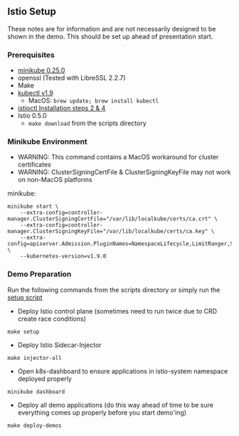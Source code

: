 ## Istio Setup

These notes are for information and are not necessarily designed to be shown in the demo. This should be set up ahead of presentation start.

### Prerequisites

- [minikube 0.25.0](https://github.com/kubernetes/minikube#installation)
- openssl (Tested with LibreSSL 2.2.7)
- Make
- [kubectl v1.9](https://kubernetes.io/docs/tasks/tools/install-kubectl/#install-kubectl-binary-via-curl)
  - MacOS: `brew update; brew install kubectl`
- [istioctl Installation steps 2 & 4](https://istio.io/docs/setup/kubernetes/quick-start.html)
- Istio 0.5.0 
  - `make download` from the scripts directory

### Minikube Environment

- WARNING: This command contains a MacOS workaround for cluster certificates
- WARNING: ClusterSigningCertFile & ClusterSigningKeyFile may not work on non-MacOS platforms

minikube:
```shell
minikube start \
	--extra-config=controller-manager.ClusterSigningCertFile="/var/lib/localkube/certs/ca.crt" \
	--extra-config=controller-manager.ClusterSigningKeyFile="/var/lib/localkube/certs/ca.key" \
	--extra-config=apiserver.Admission.PluginNames=NamespaceLifecycle,LimitRanger,ServiceAccount,PersistentVolumeLabel,DefaultStorageClass,DefaultTolerationSeconds,MutatingAdmissionWebhook,ValidatingAdmissionWebhook,ResourceQuota \
	--kubernetes-version=v1.9.0
```

### Demo Preparation

Run the following commands from the scripts directory or simply run the [setup script](./setup.sh)

- Deploy Istio control plane (sometimes need to run twice due to CRD create race conditions)

```shell
make setup
```

- Deploy Istio Sidecar-Injector

```shell
make injector-all
```

- Open k8s-dashboard to ensure applications in istio-system namespace deployed properly

```shell
minikube dashboard
```

- Deploy all demo applications (do this way ahead of time to be sure everything comes up properly before you start demo'ing)

```shell
make deploy-demos
```
